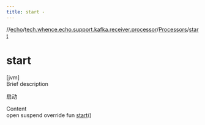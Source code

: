 ```yaml
---
title: start -
---
```

//[echo](../../index.md)/[tech.whence.echo.support.kafka.receiver.processor](../index.md)/[Processors](index.md)/[start](start.md)



# start  
[jvm]  
Brief description  


启动

  
Content  
open suspend override fun [start](start.md)()  



